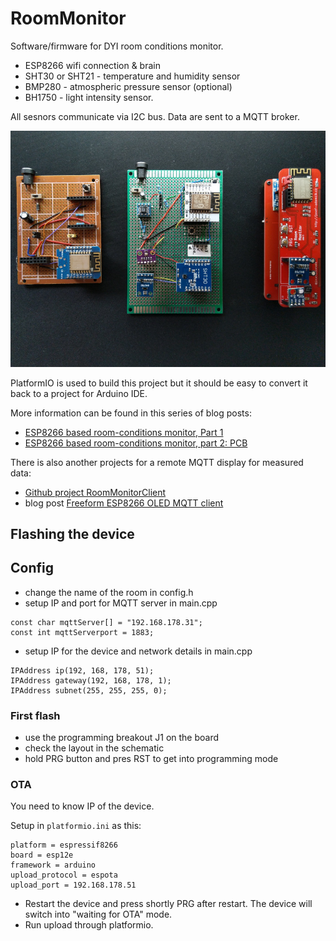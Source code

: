 # RoomMonitor

Software/firmware for DYI room conditions monitor. 

- ESP8266 wifi connection & brain
- SHT30 or SHT21 - temperature and humidity sensor
- BMP280 - atmospheric pressure sensor (optional)
- BH1750 - light intensity sensor.

All sesnors communicate via I2C bus. Data are sent to a MQTT broker.

![2 prototypes and the actual PCB version](img/devices.jpg)

PlatformIO is used to build this project but it should be easy to convert it back to a project for Arduino IDE.

More information can be found in this series of blog posts:

- [ESP8266 based room-conditions monitor, Part 1](https://josef-adamcik.cz/electronics/esp8266-based-room-conditions-monitor-part-1.html)
- [ESP8266 based room-conditions monitor, part 2: PCB](https://josef-adamcik.cz/electronics/esp8266-based-room-conditions-monitor-part-2.html)

There is also another projects for a remote MQTT display for measured data:

- [Github project RoomMonitorClient](https://github.com/josefadamcik/RoomMonitorClient)
- blog post [Freeform ESP8266 OLED MQTT client](https://josef-adamcik.cz/electronics/freeform-esp8266-based-mqtt-oled-client.html)


## Flashing the device

## Config

- change the name of the room in config.h
- setup IP and port for MQTT server in main.cpp

```
const char mqttServer[] = "192.168.178.31";
const int mqttServerport = 1883; 
```

- setup IP for the device and network details in main.cpp

```
IPAddress ip(192, 168, 178, 51);
IPAddress gateway(192, 168, 178, 1);
IPAddress subnet(255, 255, 255, 0);
```


### First flash 

- use the programming breakout J1 on the board
- check the layout in the schematic
- hold PRG button and pres RST to get into programming mode

### OTA

You need to know IP of the device.

Setup in `platformio.ini` as this:

```
platform = espressif8266
board = esp12e
framework = arduino
upload_protocol = espota
upload_port = 192.168.178.51
```

- Restart the device and press shortly PRG after restart. The device will switch into "waiting for OTA" mode.
- Run upload through platformio.

